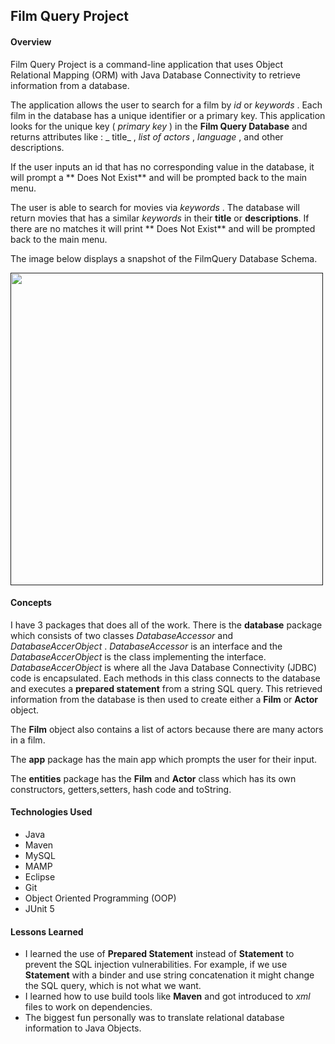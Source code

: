 ## Film Query Project

####  Overview

Film Query Project is a command-line application that uses Object Relational Mapping (ORM) with Java Database Connectivity to retrieve information from a database.

The application allows the user to search for a film by  _id_  or  _keywords_ . Each film in the database has a unique identifier or a primary key. This application looks for the unique key ( _primary key_ ) in the **Film Query Database** and returns attributes like :  _ title_ , _list of actors_ , _language_ , and other descriptions.

If the user inputs an id that has no corresponding value in the database, it will prompt a ** Does Not Exist** and will be prompted back to the main menu.

The user is able to search for movies via  _keywords_ . The database will return movies that has a similar  _keywords_  in their **title** or **descriptions**. If there are no matches it will print ** Does Not Exist** and will be prompted back to the main menu.



The image below displays a snapshot of the FilmQuery Database Schema.

<a href><img src="/Users/ankitshah/SD/Java/workspace/FilmQuery/src/com/skilldistillery/Filmquery/ERD/ERD.png" align="center" height="500" width="500" ></a>


#### Concepts

I have 3 packages that does all of the work. There is the **database** package which consists of two classes  _DatabaseAccessor_  and  _DatabaseAccerObject_ .  _DatabaseAccessor_ is an interface and the  _DatabaseAccerObject_ is the class implementing the interface.         
   _DatabaseAccerObject_  is where all the Java Database Connectivity (JDBC) code is encapsulated. Each methods in this class connects to the database and executes a **prepared statement** from a string SQL query. This retrieved information from the database is then used to create either a **Film** or **Actor** object.
 
 The **Film** object also contains a list of actors because there are many actors in a film.
 
 The **app** package has the main app which prompts the user for their input.  
  
 The **entities** package has the **Film** and **Actor** class which has its own constructors, getters,setters, hash code and toString.

 
#### Technologies Used
* Java
* Maven
* MySQL
* MAMP
* Eclipse
* Git
* Object Oriented Programming (OOP)
* JUnit 5

#### Lessons Learned
* I learned the use of **Prepared Statement** instead of **Statement** to prevent the SQL injection vulnerabilities. For example, if we use **Statement** with a binder and use string concatenation it might change the SQL query, which is not what we want.
* I learned how to use  build tools like **Maven** and got introduced to  _xml_  files to work on dependencies.
* The biggest fun personally was to translate relational database information to Java Objects.




